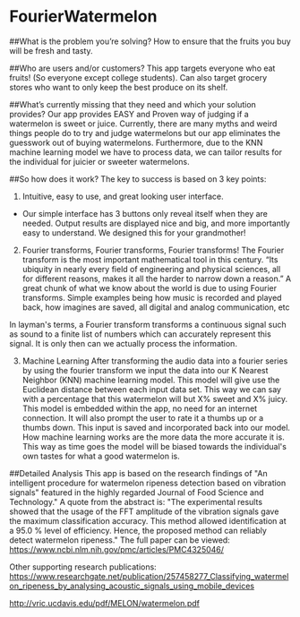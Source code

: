# FourierWatermelon


##What is the problem you’re solving? 
How to ensure that the fruits you buy will be fresh and tasty. 

##Who are users and/or customers? 
This app targets everyone who eat fruits! (So everyone except college students). 
Can also target grocery stores who want to only keep the best produce on its shelf. 

##What’s currently missing that they need and which your solution provides?
Our app provides EASY and Proven way of judging if a watermelon is sweet or juice. Currently, there are many myths and weird things people do to try and judge watermelons but our app eliminates the guesswork out of buying watermelons. Furthermore, due to the KNN machine learning model we have to process data, we can tailor results for the individual for juicier or sweeter watermelons. 

##So how does it work? 
The key to success is based on 3 key points: 

1. Intuitive, easy to use, and great looking user interface.
- Our simple interface has 3 buttons only reveal itself when they are needed. Output results are displayed nice and big, and more importantly easy to understand. We designed this for your grandmother! 

2. Fourier transforms, Fourier transforms, Fourier transforms!
The Fourier transform is the most important mathematical tool in this century. “Its ubiquity in nearly every field of engineering and physical sciences, all for different reasons, makes it all the harder to narrow down a reason.” A great chunk of what we know about the world is due to using Fourier transforms. Simple examples being how music is recorded and played back, how imagines are saved, all digital and analog communication, etc 

In layman's terms, a Fourier transform transforms a continuous signal such as sound to a finite list of numbers which can accurately represent this signal. It is only then can we actually process the information. 


3. Machine Learning 
After transforming the audio data into a fourier series by using the fourier transform we input the data into our K Nearest Neighbor (KNN) machine learning model. This model will give use the Euclidean distance between each input data set. This way we can say with a percentage that this watermelon will but X% sweet and X% juicy. This model is embedded within the app, no need for an internet connection. It will also prompt the user to rate it a thumbs up or a thumbs down. This input is saved and incorporated back into our model. How machine learning works are the more data the more accurate it is. This way as time goes the model will be biased towards the individual's own tastes for what a good watermelon is. 


##Detailed Analysis 
This app is based on the research findings of "An intelligent procedure for watermelon ripeness detection based on vibration signals" featured in the highly regarded Journal of Food Science and Technology." A quote from the abstract is: "The experimental results showed that the usage of the FFT amplitude of the vibration signals gave the maximum classification accuracy. This method allowed identification at a 95.0 % level of efficiency. Hence, the proposed method can reliably detect watermelon ripeness." The full paper can be viewed: https://www.ncbi.nlm.nih.gov/pmc/articles/PMC4325046/

Other supporting research publications:
https://www.researchgate.net/publication/257458277_Classifying_watermelon_ripeness_by_analysing_acoustic_signals_using_mobile_devices

http://vric.ucdavis.edu/pdf/MELON/watermelon.pdf

